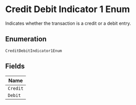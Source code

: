 
# Credit Debit Indicator 1 Enum

Indicates whether the transaction is a credit or a debit entry.

## Enumeration

`CreditDebitIndicator1Enum`

## Fields

| Name |
|  --- |
| `Credit` |
| `Debit` |

